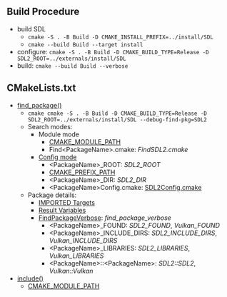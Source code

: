 
## Build Procedure
- build SDL
  - `cmake -S . -B Build -D CMAKE_INSTALL_PREFIX=../install/SDL`
  - `cmake --build Build --target install`
- configure: `cmake -S . -B Build -D CMAKE_BUILD_TYPE=Release -D SDL2_ROOT=../externals/install/SDL`
- build: `cmake --build Build --verbose`

## CMakeLists.txt
- [find_package()](https://cmake.org/cmake/help/latest/command/find_package.html)
  - `cmake cmake -S . -B Build -D CMAKE_BUILD_TYPE=Release -D SDL2_ROOT=../externals/install/SDL --debug-find-pkg=SDL2`
  - Search modes:
    - Module mode
      - [CMAKE_MODULE_PATH](https://cmake.org/cmake/help/latest/variable/CMAKE_MODULE_PATH.html)
      - Find\<PackageName\>.cmake: *FindSDL2.cmake*
    - [Config mode](https://cmake.org/cmake/help/latest/command/find_package.html#config-mode-search-procedure)
      - \<PackageName\>_ROOT: *SDL2_ROOT*
      - [CMAKE_PREFIX_PATH](https://cmake.org/cmake/help/latest/envvar/CMAKE_PREFIX_PATH.html)
      - \<PackageName\>_DIR: *SDL2_DIR*
      - \<PackageName\>Config.cmake: [SDL2Config.cmake](../externals/install/SDL/lib/cmake/SDL2/SDL2Config.cmake)
  - Package details:
    - [IMPORTED Targets](https://cmake.org/cmake/help/latest/module/FindVulkan.html#imported-targets)
    - [Result Variables](https://cmake.org/cmake/help/latest/module/FindVulkan.html#result-variables)
    - [FindPackageVerbose](./cmake/FindPackageVerbose.cmake): *find_package_verbose*
      - \<PackageName\>_FOUND: *SDL2_FOUND*, *Vulkan_FOUND*
      - \<PackageName\>_INCLUDE_DIRS: *SDL2_INCLUDE_DIRS*, *Vulkan_INCLUDE_DIRS*
      - \<PackageName\>_LIBRARIES: *SDL2_LIBRARIES*, *Vulkan_LIBRARIES*
      - \<PackageName\>::\<PackageName\>: *SDL2::SDL2*, *Vulkan::Vulkan*
- [include()](https://cmake.org/cmake/help/latest/command/include.html)
  - [CMAKE_MODULE_PATH](https://cmake.org/cmake/help/latest/variable/CMAKE_MODULE_PATH.html)


